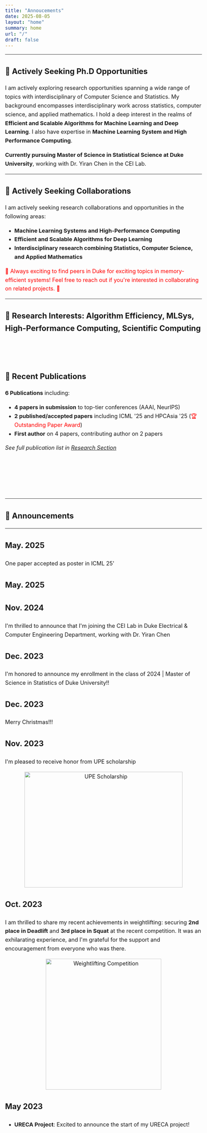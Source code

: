 ```yaml
---
title: "Annoucements"
date: 2025-08-05
layout: "home"
summary: home
url: "/"
draft: false
---
```


<style>
body, p, li, div {
    font-size: 18px !important;
    line-height: 1.6 !important;
}

h1, h2, h3, h4, h5, h6 {
    font-size: 1.4em !important;
}

/* Override any existing font sizes */
* {
    font-size: inherit;
}
</style>

<!-- 
---
## Seeking MS/Ph.D. Opportunities
I'm currently seeking opportunities to be a MS/Ph.D. student at universities focusing on machine learning, communication-efficient algorithms, data science, high-performance computing, and convex optimization. Thrill to collaborate with people from different academic, demographic, ethnical backgrounds and happy to help freshmen, sophormore, juniors who is interested in efficient machine learning algorithms!!


I'm currently seeking research opportunities across broad topics of statistics. I have previous experiences in interdisciplinary areas of statistics/computer science/ and applied mathematics. I have particular interests in statistical & machine learning theory, computing, and efficient algorithms. Thrill to collaborate with people from different academic, demographic, ethnical backgrounds.
---
-->

---
## 🎯 Actively Seeking Ph.D Opportunities

I am actively exploring research opportunities spanning a wide range of topics with interdisciplinary of Computer Science and Statistics. My background encompasses interdisciplinary work across statistics, computer science, and applied mathematics. I hold a deep interest in the realms of **Efficient and Scalable Algorithms for Machine Learning and Deep Learning**. I also have expertise in **Machine Learning System and High Performance Computing**. 

**Currently pursuing Master of Science in Statistical Science at Duke University**, working with Dr. Yiran Chen in the CEI Lab.

---


## 🤝 Actively Seeking Collaborations

I am actively seeking research collaborations and opportunities in the following areas:
- **Machine Learning Systems and High-Performance Computing**
- **Efficient and Scalable Algorithms for Deep Learning**
- **Interdisciplinary research combining Statistics, Computer Science, and Applied Mathematics**

<span style="color: red;"> 🎯 Always exciting to find peers in Duke for exciting topics in memory-efficient systems! Feel free to reach out if you're interested in collaborating on related projects. 🚀</span>


---

### **🔬 Research Interests:** Algorithm Efficiency, MLSys, High-Performance Computing, Scientific Computing
<br><br>


## 📄 Recent Publications

**6 Publications** including:
- **4 papers in submission** to top-tier conferences (AAAI, NeurIPS)
- **2 published/accepted papers** including ICML '25 and HPCAsia '25 (<span style="color: red;">🏆 Outstanding Paper Award</span>)
- **First author** on 4 papers, contributing author on 2 papers

*See full publication list in [Research Section](/research)*

<br><br>
<br><br>

---
## 📢 Announcements
---


### May. 2025

One paper accepted as poster in ICML 25'


### May. 2025



### Nov. 2024

I'm thrilled to announce that I'm joining the CEI Lab in Duke Electrical & Computer Engineering Department, working with Dr. Yiran Chen

### Dec. 2023

I'm honored to announce my enrollment in the class of 2024 | Master of Science in Statistics of Duke University!!


### Dec. 2023

Merry Christmas!!!


### Nov. 2023

I'm pleased to receive honor from UPE scholarship

<div style="text-align: center;">
    <img src="../UPE_scholarship.png" alt="UPE Scholarship" width="520" height="380">
</div>

### Oct. 2023

I am thrilled to share my recent achievements in weightlifting: securing **2nd place in Deadlift** and **3rd place in Squat** at the recent competition. It was an exhilarating experience, and I'm grateful for the support and encouragement from everyone who was there.


<div style="text-align: center;">
    <img src="../lifting_comp.jpg" alt="Weightlifting Competition" width="380" height="430">
</div>


### May 2023
- **URECA Project**: Excited to announce the start of my URECA project!

<!-- url: "/home/" -->